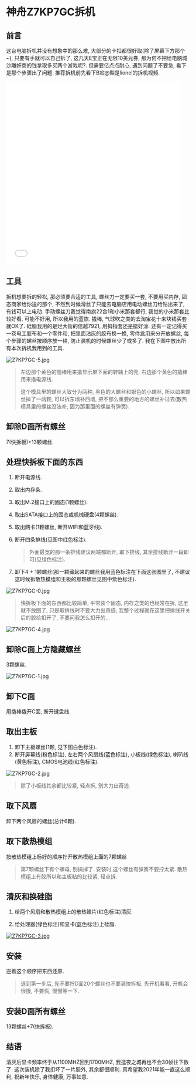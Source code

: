 # 神舟Z7KP7GC拆机

## 前言

这台电脑拆机并没有想象中的那么难, 大部分的卡扣都很好取(除了屏幕下方那个~), 只要有手就可以自己拆了, 这几天E宝正在无限10美元券, 那为何不把给电脑城沙雕奸商的钱拿取多买两个游戏呢?. 但需要亿点点耐心, 遇到问题了不要急, 看下是那个步骤出了问题. 推荐拆机前先看下B站@梨是lionel的拆机视频.

<iframe src="//player.bilibili.com/player.html?aid=327663034&bvid=BV18A411h7LT&cid=175939681&page=1" frameborder="no" scrolling="no" width="95%" height="500"></iframe></p>

## 工具

拆机想要拆的轻松, 那必须要合适的工具, 螺丝刀一定要买一套, 不要用买内存, 固态商家给你送的那个, 不然到时候滑丝了只能去电脑店用电动螺丝刀给钻出来了, 有钱可以上电动. 手动螺丝刀我觉得南旗22合1和小米那套都行, 我觉的小米那套比较好看, 可能不好用, 所以我用的蓝旗. 撬棒, 气球吹之类的去淘宝花十来块钱买套就OK了. 硅脂我用的是烂大街的信越7921, 用拇指套还是挺好涂. 还有一定记得买一卷电工胶布和一个零件和, 把里面沾灰的胶布换一换, 零件盒用来分开放螺丝, 每个步骤的螺丝按顺序放一格, 防止装机的时候螺丝少了或多了. 我在下图中放出所有本次拆机我用到的工具.

![Z7KP7GC-5.jpg](https://img.oss.logan.ren/2021/01/02/Z7KP7GC-5.jpg)

> 左边那个黄色的翘棒用来撬显示屏下面的转轴上的壳, 右边那个黄色的撬棒用来撬电源线. 
>
> 这个模具里的螺丝大致分为两种, 黑色的大螺丝和银色的小螺丝, 所以如果螺丝掉了一两颗, 可以拆东墙补西墙, 把不那么重要的地方的螺丝补过去(散热模具里的螺丝没法补, 因为那里面的螺丝有弹簧).

## 卸除D面所有螺丝

7(快拆板)+13颗螺丝.

## 处理快拆板下面的东西

1. 断开电源线.

2. 取出内存条.

3. 取出M.2接口上的固态(1颗螺丝).

4. 取出SATA接口上的固态或机械硬盘(4颗螺丝).

5. 取出网卡(1颗螺丝, 断开WIFI和蓝牙线).

6. 断开四条排线(见图中红色标注).

   > 外面最宽的那一条排线建议两端都断开, 取下排线, 其余排线断开一段即可(见绿色标注).

7. 卸下4 + 1颗螺丝(那一颗藏起来的螺丝我用蓝色标注在下面这张图里了, 不建议这时候拆散热模组和主板的那颗螺丝见图中紫色标注).

![Z7KP7GC-0.jpg](https://img.oss.logan.ren/2021/01/02/Z7KP7GC-0.jpg)

> 快拆板下面的东西都比较简单, 平常装个固态, 内存之类的也经常在拆, 这里就不放图了, 只是取排线时不要大力出奇迹, 我整个过程就在这里把排线开关后的胶给扣开了, 不要问我怎么扣开的...

![Z7KP7GC-4.jpg](https://img.oss.logan.ren/2021/01/02/Z7KP7GC-4.jpg)

## 卸除C面上方隐藏螺丝

3颗螺丝.

![Z7KP7GC-1.jpg](https://img.oss.logan.ren/2021/01/02/Z7KP7GC-1.jpg)

## 卸下C面

用撬棒撬开C面, 断开键盘线.

## 取出主板

1. 卸下主板螺丝(1颗, 见下图白色标注).
2. 断开屏幕线(粉色标注), 左右两个风扇线(蓝色标注), 小板线(绿色标注), 喇叭线(黄色标注), CMOS电池线(红色标注). 

![Z7KP7GC-2.jpg](https://img.oss.logan.ren/2021/01/02/Z7KP7GC-2.jpg)

>除了小板线其余都比较紧, 轻点拆, 别大力出奇迹.

## 取下风扇

卸下两个风扇的螺丝(总计6颗).

## 取下散热模组

按散热模组上标好的顺序拧开散热模组上面的7颗螺丝

>第7颗螺丝下有个螺母, 别搞掉了. 安装时,这个螺丝有弹簧不要拧太紧. 散热模组上有胶所以和主板粘的比较紧, 轻点拆.

## 清灰和换硅脂

1. 给两个风扇和散热模组上的散热鳍片(红色标注)清灰.

2. 给处理器(绿色标注)和显卡(蓝色标注)上硅脂.

[![Z7KP7GC-3.jpg](https://img.oss.logan.ren/2021/01/02/Z7KP7GC-3.jpg)](https://gallery.loganren.xyz/image/sxDH)

## 安装

逆着这个顺序把东西还原.

>退到第一步后, 先不要拧D面20个螺丝也不要装快拆板, 先开机看看, 开机会很慢, 不要慌, 慢慢等一下.

## 安装D面所有螺丝

13颗螺丝+7(快拆板).

## 结语

清灰后显卡频率终于从1100MHZ回到1700MHZ, 我逛夜之城再也不会30帧往下数了. 这次装机除了我扣坏了一片胶外, 其余都很顺利. 真希望我2021年能一直这么顺利, 祝新年快乐, 身体健康, 万事如意.

